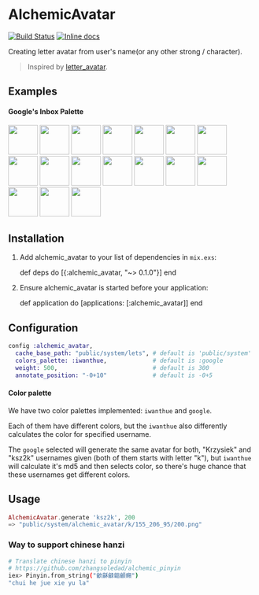 # AlchemicAvatar

[![Build Status](https://travis-ci.org/zhangsoledad/alchemic_avatar.svg?branch=master)](https://travis-ci.org/zhangsoledad/alchemic_avatar.svg?branch=master)
[![Inline docs](http://inch-ci.org/github/zhangsoledad/alchemic_avatar.svg?branch=master)](http://inch-ci.org/github/zhangsoledad/alchemic_avatar)

Creating letter avatar from user's name(or any other strong / character).
>Inspired by [letter_avatar](https://github.com/ksz2k/letter_avatar).

## Examples

#### Google's Inbox Palette

<img src="https://cloud.githubusercontent.com/assets/5518/13031513/43eefa76-d30b-11e5-8f06-85f8eb2a4fb6.png" width="60" /> <img src="https://cloud.githubusercontent.com/assets/5518/13031514/43ef6d8a-d30b-11e5-9fbc-38ae526b56b3.png" width="60" /> <img src="https://cloud.githubusercontent.com/assets/5518/13031517/43f0da12-d30b-11e5-8fef-6c7daf235a54.png" width="60" /> <img src="https://cloud.githubusercontent.com/assets/5518/13031515/43f0568c-d30b-11e5-95c5-1653361d4443.png" width="60" /> <img src="https://cloud.githubusercontent.com/assets/5518/13031512/43eebcc8-d30b-11e5-9f95-0093bfadd182.png" width="60" /> <img src="https://cloud.githubusercontent.com/assets/5518/13031516/43f0d0bc-d30b-11e5-8822-f01a6a138ff8.png" width="60" /> <img src="https://cloud.githubusercontent.com/assets/5518/13031519/44382430-d30b-11e5-96e4-bcd7ce5eb155.png" width="60" /> <img src="https://cloud.githubusercontent.com/assets/5518/13031518/44378d04-d30b-11e5-9400-55ff46b94cbe.png" width="60" /> <img src="https://cloud.githubusercontent.com/assets/5518/13031521/443a03cc-d30b-11e5-8467-9592e9dbb2ae.png" width="60" /> <img src="https://cloud.githubusercontent.com/assets/5518/13031523/443badc6-d30b-11e5-9d72-45613018cab4.png" width="60" /> <img src="https://cloud.githubusercontent.com/assets/5518/13031520/44394e14-d30b-11e5-966c-2eada89295c9.png" width="60" /> <img src="https://cloud.githubusercontent.com/assets/5518/13031522/443a71fe-d30b-11e5-88f4-37d1fd220abb.png" width="60" /> <img src="https://cloud.githubusercontent.com/assets/5518/13031525/44752b1e-d30b-11e5-8290-ed8888055e64.png" width="60" /> <img src="https://cloud.githubusercontent.com/assets/5518/13031524/4471cef6-d30b-11e5-9f4c-004f993dd27b.png" width="60" /> <img src="https://cloud.githubusercontent.com/assets/5518/13031526/4475a990-d30b-11e5-8be3-c8f4482dee03.png" width="60" /> <img src="https://cloud.githubusercontent.com/assets/5518/13031527/44772482-d30b-11e5-92f0-b9190c312d70.png" width="60" /> <img src="https://cloud.githubusercontent.com/assets/5518/13031528/447804ce-d30b-11e5-8002-9424d5474ddb.png" width="60" />

## Installation
1. Add alchemic_avatar to your list of dependencies in `mix.exs`:

      def deps do
        [{:alchemic_avatar, "~> 0.1.0"}]
      end

2. Ensure alchemic_avatar is started before your application:

      def application do
        [applications: [:alchemic_avatar]]
      end

## Configuration

```elixir
config :alchemic_avatar,
  cache_base_path: "public/system/lets", # default is 'public/system'
  colors_palette: :iwanthue,             # default is :google
  weight: 500,                           # default is 300
  annotate_position: "-0+10"             # default is -0+5
```
#### Color palette

We have two color palettes implemented: `iwanthue` and `google`.

Each of them have different colors, but the `iwanthue` also differently calculates the color for specified username.

The `google` selected will generate the same avatar for both, "Krzysiek" and "ksz2k" usernames given (both of them starts with letter "k"), but `iwanthue` will calculate it's md5 and then selects color, so there's huge chance that these usernames get different colors.

## Usage

```elixir
AlchemicAvatar.generate 'ksz2k', 200
=> "public/system/alchemic_avatar/k/155_206_95/200.png"
```

### Way to support chinese hanzi
```bash
# Translate chinese hanzi to pinyin
# https://github.com/zhangsoledad/alchemic_pinyin
iex> Pinyin.from_string("龡龢龣龤龥癩")
"chui he jue xie yu la"
```
